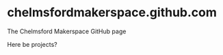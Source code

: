 chelmsfordmakerspace.github.com
===============================

The Chelmsford Makerspace GitHub page

Here be projects?
